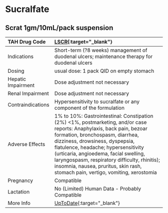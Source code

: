 # Sucralfate

## Scrat 1gm/10mL/pack suspension

| TAH Drug Code      | [LSCR](https://www.tahsda.org.tw/drugs/hissearch.php?drug_code=LSCR){:target="_blank"}                                                                                                                                                                                                                                                                                                                          |
|:-------------------|:----------------------------------------------------------------------------------------------------------------------------------------------------------------------------------------------------------------------------------------------------------------------------------------------------------------------------------------------------------------------------------------------------------------|
| Indications        | Short-term (?8 weeks) management of duodenal ulcers; maintenance therapy for duodenal ulcers                                                                                                                                                                                                                                                                                                                    |
| Dosing             | usual dose: 1 pack QID on empty stomach                                                                                                                                                                                                                                                                                                                                                                         |
| Hepatic Impairment | Dose adjustment not necessary                                                                                                                                                                                                                                                                                                                                                                                   |
| Renal Impairment   | Dose adjustment not necessary                                                                                                                                                                                                                                                                                                                                                                                   |
| Contraindications  | Hypersensitivity to sucralfate or any component of the formulation                                                                                                                                                                                                                                                                                                                                              |
| Adverse Effects    | 1% to 10%: Gastrointestinal: Constipation (2%) <1%, postmarketing, and/or case reports: Anaphylaxis, back pain, bezoar formation, bronchospasm, diarrhea, dizziness, drowsiness, dyspepsia, flatulence, headache; hypersensitivity (urticaria, angioedema, facial swelling, laryngospasm, respiratory difficulty, rhinitis); insomnia, nausea, pruritus, skin rash, stomach pain, vertigo, vomiting, xerostomia |
| Pregnancy          | Compatible                                                                                                                                                                                                                                                                                                                                                                                                      |
| Lactation          | No (Limited) Human Data - Probably Compatible                                                                                                                                                                                                                                                                                                                                                                   |
| More Info          | [UpToDate](https://www.uptodate.com/contents/sucralfate-drug-information){:target="_blank"}                                                                                                                                                                                                                                                                                                                     |

